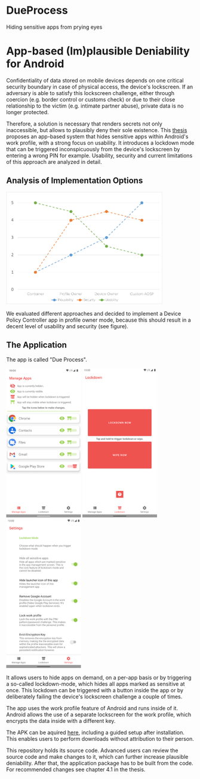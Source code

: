 # DueProcess
Hiding sensitive apps from prying eyes

# App-based (Im)plausible Deniability for Android
Confidentiality of data stored on mobile devices depends on one critical security boundary in case of physical access, the device's lockscreen. If an adversary is able to satisfy this lockscreen challenge, either through coercion (e.g. border control or customs check) or due to their close relationship to the victim (e.g. intimate partner abuse), private data is no longer protected. 

Therefore, a solution is necessary that renders secrets not only inaccessible, but allows to plausibly deny their sole existence. This [thesis](https://git.ins.jku.at/theses/master/2020-gruendling-android-plausible-deniability/-/raw/master/MScThesis_BernhardGr%C3%BCndling.pdf?inline=true) proposes an app-based system that hides sensitive apps within Android's work profile, with a strong focus on usability. It introduces a lockdown mode that can be triggered inconspicuously from the device's lockscreen by entering a wrong PIN for example. Usability, security and current limitations of this approach are analyzed in detail.

## Analysis of Implementation Options
<img src="/docs/img1.png" height="300" />

We evaluated different approaches and decided to implement a Device Policy Controller app in profile owner mode, because this should result in a decent level of usability and security (see figure). 

## The Application
The app is called "Due Process".

<img src="/docs/img2.png" width="200"/> <img src="/docs/img3.png" width="200"/> <img src="/docs/img4.png" width="200"/>

It allows users to hide apps on demand, on a per-app basis or by triggering a so-called lockdown-mode, which hides all apps marked as sensitive at once. This lockdown can be triggered with a button inside the app or by deliberately failing the device's lockscreen challenge a couple of times.

The app uses the work profile feature of Android and runs inside of it. Android allows the use of a separate lockscreen for the work profile, which encrypts the data inside with a different key. 

The APK can be aquired [here](https://github.com/brnhrd/DueProcess/releases), including a guided setup after installation. This enables users to perform downloads without attribution to their person.

This repository holds its source code. Advanced users can review the source code and make changes to it, which can further increase plausible deniability. After that, the application package has to be built from the code. For recommended changes see chapter 4.1 in the thesis.
